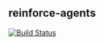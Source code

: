 ## reinforce-agents
[![Build Status](https://travis-ci.org/stites/reinforce-agents.svg?branch=master)](https://travis-ci.org/stites/reinforce-agents)
